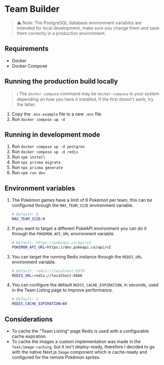 # Team Builder

> ⚠️ Note: The PostgreSQL database environment variables are intended for local development, make sure you change them and save them correctly in a production environment.

## Requirements

- Docker
- Docker Compose

## Running the production build locally

> ℹ️ The `docker compose` command may be `docker-compose` in your system depending on how you have it installed, if the first doesn't work, try the latter.

1. Copy the `.env.example` file to a new `.env` file.
2. Run `docker compose up -d`

## Running in development mode

1. Run `docker compose up -d postgres`
2. Run `docker compose up -d redis`
3. Run `npm install`
4. Run `npx prisma migrate`
5. Run `npx prisma generate`
6. Run `npm run dev`

## Environment variables

1. The Pokémon games have a limit of 6 Pokémon per team, this can be configured through the `MAX_TEAM_SIZE` environment variable.

    ```sh
    # Default: 6
    MAX_TEAM_SIZE=9
    ```

2. If you want to target a different PokéAPI environment you can do it through the `POKEMON_API_URL` environment variable.

    ```sh
    # Default: https://pokeapi.co/api/v2
    POKEMON_API_URL=https://dev.pokeapi.co/api/v2
    ```

3. You can target the running Redis instance through the `REDIS_URL` environment variable.

    ```sh
    # Default: redis://localhost:6379
    REDIS_URL=redis://localhost:6666
    ```

4. You can configure the default `REDIS_CACHE_EXPIRATION`, in seconds, used in the Team Listing page to improve performance.

    ```sh
    # Default: 1
    REDIS_CACHE_EXPIRATION=60
    ```

## Considerations

- To cache the "Team Listing" page Redis is used with a configurable cache expiration.
- To cache the images a custom implementation was made in the `feat/image-caching`, but it isn't deploy-ready, therefore I decided to go with the native Next.js `Image` component which is cache-ready and configured for the remote Pokémon sprites.
